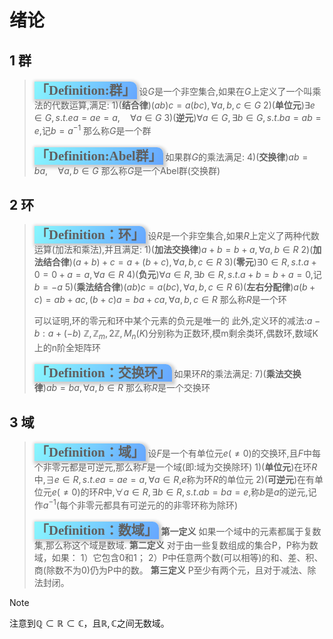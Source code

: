 # 绪论
## 1 群
> <span style='background-image: linear-gradient(120deg, #89f7fe 0%, #66a6ff 100%);font-size:1.5em;font-style:normal;padding:2px;font-family:方正龙爪简体;font-weight:bold;border-radius:0 10px 0 0;box-shadow: 2px 2px 5px 3px #ccc;'>「Definition:群」</span>
> 设$G$是一个非空集合,如果在$G$上定义了一个叫乘法的代数运算,满足:
> 1)(**结合律**)$(ab)c=a(bc),\forall a,b,c\in G$
> 2)(**单位元**)$\exists e\in G,s.t.ea=ae=a,\quad \forall a\in G$
> 3)(**逆元**)$\forall a\in G,\exists b\in G,s.t.ba=ab=e$,记$b=a^{-1}$
> 那么称$G$是一个群
> 
>  <span style='background-image: linear-gradient(120deg, #89f7fe 0%, #66a6ff 100%);font-size:1.5em;font-style:normal;padding:2px;font-family:方正龙爪简体;font-weight:bold;border-radius:0 10px 0 0;box-shadow: 2px 2px 5px 3px #ccc;'>「Definition:Abel群」</span>
>  如果群$G$的乘法满足:
>  4)(**交换律**)$ab=ba,\quad \forall a,b\in G$
>  那么称$G$是一个Abel群(交换群)

## 2 环
> <span style='background-image: linear-gradient(120deg, #89f7fe 0%, #66a6ff 100%);font-size:1.5em;font-style:normal;padding:2px;font-family:方正龙爪简体;font-weight:bold;border-radius:0 10px 0 0;box-shadow: 2px 2px 5px 3px #ccc;'>「Definition：环」</span>
> 设$R$是一个非空集合,如果$R$上定义了两种代数运算(加法和乘法),并且满足:
> 1)(**加法交换律**)$a+b=b+a,\forall a,b\in R$
> 2)(**加法结合律**)$(a+b)+c=a+(b+c),\forall a,b,c\in R$
> 3)(**零元**)$\exists0\in R,s.t.a+0=0+a=a,\forall a\in R$
> 4)(**负元**)$\forall a\in R,\exists b\in R,s.t.a+b=b+a=0$,记$b=-a$
> 5)(**乘法结合律**)$(ab)c=a(bc),\forall a,b,c\in R$
> 6)(**左右分配律**)$a(b+c)=ab+ac,(b+c)a=ba+ca,\forall a,b,c\in R$
> 那么称$R$是一个环
> 
> 可以证明,环的零元和环中某个元素的负元是唯一的
> 此外,定义环的减法:$a-b:a+(-b)$
> $\mathbb{Z},\mathbb{Z}_{m},2\mathbb{Z},M_{n}(K)$分别称为正数环,模m剩余类环,偶数环,数域K上的n阶全矩阵环
> 
>  <span style='background-image: linear-gradient(120deg, #89f7fe 0%, #66a6ff 100%);font-size:1.5em;font-style:normal;padding:2px;font-family:方正龙爪简体;font-weight:bold;border-radius:0 10px 0 0;box-shadow: 2px 2px 5px 3px #ccc;'>「Definition：交换环」</span>
>  如果环$R$的乘法满足:
>  7)(**乘法交换律**)$ab=ba,\forall a,b\in R$
>  那么称$R$是一个交换环

## 3 域
> <span style='background-image: linear-gradient(120deg, #89f7fe 0%, #66a6ff 100%);font-size:1.5em;font-style:normal;padding:2px;font-family:方正龙爪简体;font-weight:bold;border-radius:0 10px 0 0;box-shadow: 2px 2px 5px 3px #ccc;'>「Definition：域」</span>
> 设$F$是一个有单位元$e(\neq0)$的交换环,且$F$中每个非零元都是可逆元,那么称$F$是一个域(即:域为交换除环)
> 1)(**单位元**)在环$R$中,$\exists e\in R,s.t.ea=ae=a,\forall a\in R$,$e$称为环$R$的单位元
> 2)(**可逆元**)在有单位元$e(\neq0)$的环$R$中,$\forall a\in R,\exists b\in R,s.t.ab=ba=e$,称$b$是$a$的逆元,记作$a^{-1}$(每个非零元都具有可逆元的的非零环称为除环)
> 
>  <span style='background-image: linear-gradient(120deg, #89f7fe 0%, #66a6ff 100%);font-size:1.5em;font-style:normal;padding:2px;font-family:方正龙爪简体;font-weight:bold;border-radius:0 10px 0 0;box-shadow: 2px 2px 5px 3px #ccc;'>「Definition：数域」</span>
> **第一定义** 如果一个域中的元素都属于复数集,那么称这个域是数域.
> **第二定义** 对于由一些复数组成的集合P，P称为数域，如果：
>   1）它包含0和1；
>   2）P中任意两个数(可以相等)的和、差、积、商(除数不为0)仍为P中的数。
> **第三定义** P至少有两个元，且对于减法、除法封闭。

> [!note] 
> 注意到$\mathbb{Q}\subset \mathbb{R}\subset \mathbb{C}$，且$\mathbb{R},\mathbb{C}$之间无数域。

